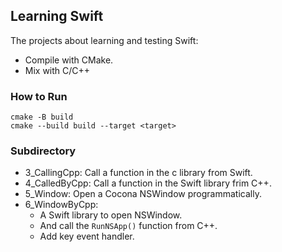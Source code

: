 ## Learning Swift
The projects about learning and testing Swift:
* Compile with CMake.
* Mix with C/C++

### How to Run
```
cmake -B build 
cmake --build build --target <target>
```

### Subdirectory
* 3_CallingCpp: Call a function in the c library from Swift.
* 4_CalledByCpp: Call a function in the Swift library frim C++.
* 5_Window: Open a Cocona NSWindow programmatically.
* 6_WindowByCpp:
    * A Swift library to open NSWindow.
    * And call the `RunNSApp()` function from C++.
    * Add key event handler.